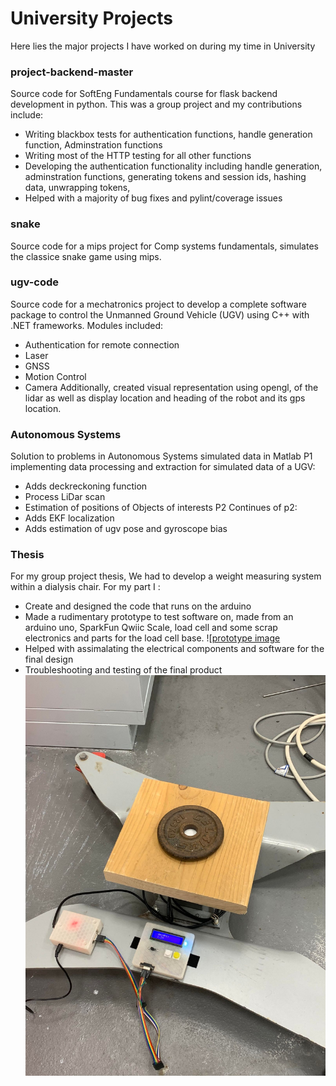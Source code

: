 # University Projects
Here lies the major projects I have worked on during my time in University

### project-backend-master
Source code for SoftEng Fundamentals course for flask backend development in python. This was a group project and my contributions include:
- Writing blackbox tests for authentication functions, handle generation function, Adminstration functions
- Writing most of the HTTP testing for all other functions
- Developing the authentication functionality including handle generation, adminstration functions, generating tokens and session ids, hashing data, unwrapping tokens,
- Helped with a majority of bug fixes and pylint/coverage issues

### snake
Source code for a mips project for Comp systems fundamentals, simulates the classice snake game using mips.

### ugv-code
Source code for a mechatronics project to develop a complete software package to control the Unmanned Ground Vehicle (UGV) using C++ with .NET frameworks. Modules included:
- Authentication for remote connection
- Laser
- GNSS
- Motion Control
- Camera
Additionally, created visual representation using opengl, of the lidar as well as display location and heading of the robot and its gps location.

### Autonomous Systems
Solution to problems in Autonomous Systems simulated data in Matlab
P1 implementing data processing and extraction for simulated data of a UGV:
-  Adds deckreckoning function
-  Process LiDar scan
-  Estimation of positions of Objects of interests
P2 Continues of p2:
- Adds EKF localization
- Adds estimation of ugv pose and gyroscope bias

### Thesis
For my group project thesis, We had to develop a weight measuring system within a dialysis chair. For my part I :
- Create and designed the code that runs on the arduino
- Made a rudimentary prototype to test software on, made from an arduino uno, SparkFun Qwiic Scale, load cell and some scrap electronics and parts for the load cell base.
![[prototype image](https://github.com/steve-ly/Uni-Projects/blob/main/thesis-part/prototype.jpg)
- Helped with assimalating the electrical components and software for the final design
- Troubleshooting and testing of the final product
![Final design image](https://github.com/steve-ly/Uni-Projects/blob/main/thesis-part/final.jpg)
